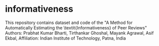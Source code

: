 # informativeness
This repository contains dataset and code of the "A Method for Automatically Estimating the \textit{Informativeness} of Peer Reviews" Authors: Prabhat Kumar Bharti, Tirthankar Ghoshal, Mayank Agrawal, Asif Ekbal, Affiliation: Indian Institute of Technology, Patna, India
